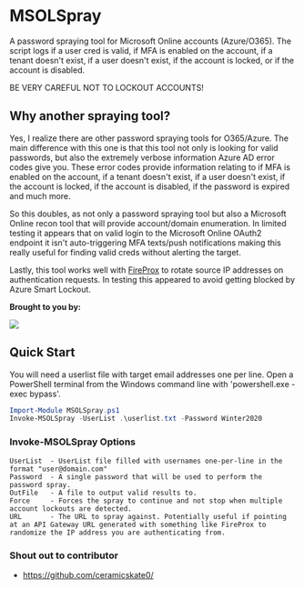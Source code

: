 # MSOLSpray
A password spraying tool for Microsoft Online accounts (Azure/O365). The script logs if a user cred is valid, if MFA is enabled on the account, if a tenant doesn't exist, if a user doesn't exist, if the account is locked, or if the account is disabled. 

BE VERY CAREFUL NOT TO LOCKOUT ACCOUNTS!

## Why another spraying tool?
Yes, I realize there are other password spraying tools for O365/Azure. The main difference with this one is that this tool not only is looking for valid passwords, but also the extremely verbose information Azure AD error codes give you. These error codes provide information relating to if MFA is enabled on the account, if a tenant doesn't exist, if a user doesn't exist, if the account is locked, if the account is disabled, if the password is expired and much more.

So this doubles, as not only a password spraying tool but also a Microsoft Online recon tool that will provide account/domain enumeration. In limited testing it appears that on valid login to the Microsoft Online OAuth2 endpoint it isn't auto-triggering MFA texts/push notifications making this really useful for finding valid creds without alerting the target.

Lastly, this tool works well with [FireProx](https://github.com/ustayready/fireprox) to rotate source IP addresses on authentication requests. In testing this appeared to avoid getting blocked by Azure Smart Lockout.

**Brought to you by:**

[<img src="https://www.blackhillsinfosec.com/wp-content/uploads/2016/03/BHIS-logo-L-300x300.png">](https://www.blackhillsinfosec.com)

## Quick Start
You will need a userlist file with target email addresses one per line. Open a PowerShell terminal from the Windows command line with 'powershell.exe -exec bypass'.

```PowerShell
Import-Module MSOLSpray.ps1
Invoke-MSOLSpray -UserList .\userlist.txt -Password Winter2020
```

### Invoke-MSOLSpray Options
```
UserList  - UserList file filled with usernames one-per-line in the format "user@domain.com"
Password  - A single password that will be used to perform the password spray.
OutFile   - A file to output valid results to.
Force     - Forces the spray to continue and not stop when multiple account lockouts are detected.
URL       - The URL to spray against. Potentially useful if pointing at an API Gateway URL generated with something like FireProx to randomize the IP address you are authenticating from.
```

### Shout out to contributor
- https://github.com/ceramicskate0/
